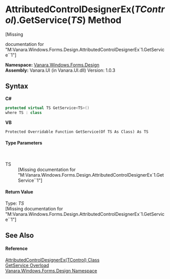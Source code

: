 # AttributedControlDesignerEx(*TControl*).GetService(*TS*) Method 
 

\[Missing <summary> documentation for "M:Vanara.Windows.Forms.Design.AttributedControlDesignerEx`1.GetService``1"\]

**Namespace:**&nbsp;<a href="47183544-7c44-c1e2-cf57-c68e49a55933">Vanara.Windows.Forms.Design</a><br />**Assembly:**&nbsp;Vanara.UI (in Vanara.UI.dll) Version: 1.0.3

## Syntax

**C#**<br />
``` C#
protected virtual TS GetService<TS>()
where TS : class

```

**VB**<br />
``` VB
Protected Overridable Function GetService(Of TS As Class) As TS
```


#### Type Parameters
&nbsp;<dl><dt>TS</dt><dd>\[Missing <typeparam name="TS"/> documentation for "M:Vanara.Windows.Forms.Design.AttributedControlDesignerEx`1.GetService``1"\]</dd></dl>

#### Return Value
Type: *TS*<br />\[Missing <returns> documentation for "M:Vanara.Windows.Forms.Design.AttributedControlDesignerEx`1.GetService``1"\]

## See Also


#### Reference
<a href="ca5131da-0178-5def-558b-54e14b990818">AttributedControlDesignerEx(TControl) Class</a><br /><a href="8efc251d-d83e-2d61-2047-6e4d84eb878d">GetService Overload</a><br /><a href="47183544-7c44-c1e2-cf57-c68e49a55933">Vanara.Windows.Forms.Design Namespace</a><br />